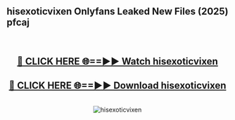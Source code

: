 <h2>hisexoticvixen Onlyfans Leaked New Files (2025) pfcaj</h2>
<br>
<div align="center">
<h2><a href="https://mediafiles.top/hisexoticvixen&ref=git" rel="nofollow">🔴 CLICK HERE 🌐==►► Watch hisexoticvixen</a></h2>
<h2><a href="https://mediafiles.top/hisexoticvixen&ref=git" rel="nofollow">🔴 CLICK HERE 🌐==►► Download hisexoticvixen</a></h2>
<br>
<a href="https://mediafiles.top/hisexoticvixen&ref=git" rel="nofollow" data-target="animated-image.originalLink"><img src="https://i.ibb.co.com/xMMVF88/686577567.gif" alt="hisexoticvixen" style="max-width: 100%; display: inline-block;" data-target="animated-image.originalImage"></a>
</div>
<br>
<br>